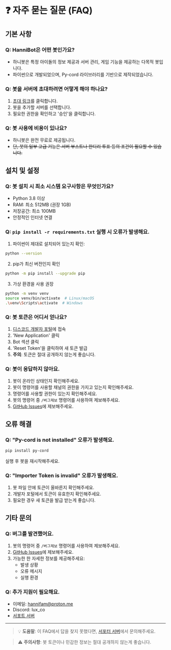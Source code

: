 # ❓ 자주 묻는 질문 (FAQ)

## 기본 사항

### Q: HanniBot은 어떤 봇인가요?
- 하니봇은 특정 아이돌의 정보 제공과 서버 관리, 게임 기능을 제공하는 다목적 봇입니다.
- 파이썬으로 개발되었으며, Py-cord 라이브러리를 기반으로 제작되었습니다.

### Q: 봇을 서버에 초대하려면 어떻게 해야 하나요?
1. [초대 링크](https://discord.com/oauth2/authorize?client_id=1235089708992696391&permissions=564049867844624&integration_type=0&scope=bot+applications.commands)를 클릭합니다.
2. 봇을 추가할 서버를 선택합니다.
3. 필요한 권한을 확인하고 '승인'을 클릭합니다.

### Q: 봇 사용에 비용이 있나요?
- 하니봇은 완전 무료로 제공됩니다.
- ~~단, 봇의 일부 고급 기능은 서버 부스트나 한디리 투표 등의 조건이 필요할 수 있습니다.~~

## 설치 및 설정

### Q: 봇 설치 시 최소 시스템 요구사항은 무엇인가요?
- Python 3.8 이상
- RAM: 최소 512MB (권장 1GB)
- 저장공간: 최소 100MB
- 안정적인 인터넷 연결

### Q: `pip install -r requirements.txt` 실행 시 오류가 발생해요.
1. 파이썬이 제대로 설치되어 있는지 확인:
```bash
python --version
```
2. pip가 최신 버전인지 확인
```bash
python -m pip install --upgrade pip
```
3. 가상 환경을 사용 권장
```bash
python -m venv venv
source venv/bin/activate  # Linux/macOS
.\venv\Scripts\activate  # Windows
```

### Q: 봇 토큰은 어디서 얻나요?
1. [디스코드 개발자 포털](https://discord.com/developers/applications)에 접속
2. 'New Application' 클릭
3. Bot 섹션 클릭
4. 'Reset Token'을 클릭하여 새 토큰 발급
5. **주의**: 토큰은 절대 공개하지 않는게 좋습니다.


### Q: 봇이 응답하지 않아요.
1. 봇이 온라인 상태인지 확인해주세요.
2. 봇이 명령어를 사용할 채널의 권한을 가지고 있는지 확인해주세요.
3. 명령어를 사용할 권한이 있는지 확인해주세요.
4. 봇의 명령어 중 `/버그제보` 명령어를 사용하여 제보해주세요.
5. [GitHub Issues](https://github.com/luxcoa/hannibot/issues)에 제보해주세요.

## 오류 해결

### Q: "Py-cord is not installed" 오류가 발생해요.
```bash
pip install py-cord
```
실행 후 봇을 재시작해주세요.

### Q: "Importer Token is invalid" 오류가 발생해요.
1. 봇 파일 안에 토큰이 올바른지 확인해주세요.
2. 개발자 포털에서 토큰이 유효한지 확인해주세요.
3. 필요한 경우 새 토큰을 발급 받는게 좋습니다.

## 기타 문의

### Q: 버그를 발견했어요.
1. 봇의 명령어 중 `/버그제보` 명령어를 사용하여 제보해주세요.
2. [GitHub Issues](https://github.com/luxcoa/hannibot/issues)에 제보해주세요.
3. 가능한 한 자세한 정보를 제공해주세요:
   - 발생 상황
   - 오류 메시지
   - 실행 환경


### Q: 추가 지원이 필요해요.
- 이메일: hannifam@proton.me
- Discord: lux_co
- [서포트 서버](https://discord.gg/8xZtuQ5rsr)

---

> 💡 **도움말**: 이 FAQ에서 답을 찾지 못했다면, [서포터 서버](https://discord.gg/8xZtuQ5rsr)에서 문의해주세요.

> ⚠️ **주의사항**: 봇 토큰이나 민감한 정보는 절대 공개하지 않는게 좋습니다.
